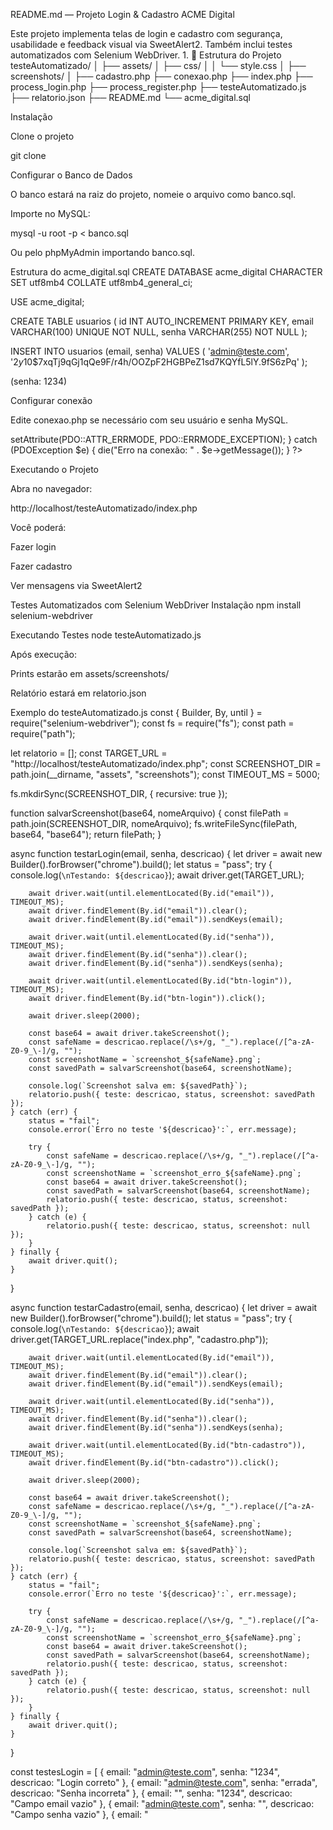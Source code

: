 README.md — Projeto Login & Cadastro ACME Digital

Este projeto implementa telas de login e cadastro com segurança, usabilidade e feedback visual via SweetAlert2. Também inclui testes automatizados com Selenium WebDriver.
1. 
📁 Estrutura do Projeto
testeAutomatizado/
│
├── assets/
│   ├── css/
│   │   └── style.css
│   ├── screenshots/
│
├── cadastro.php
├── conexao.php
├── index.php
├── process_login.php
├── process_register.php
├── testeAutomatizado.js
├── relatorio.json
├── README.md
└── acme_digital.sql

  Instalação

Clone o projeto

git clone <url-do-repositorio>


Configurar o Banco de Dados

O banco estará na raiz do projeto, nomeie o arquivo como banco.sql.

Importe no MySQL:

mysql -u root -p < banco.sql


Ou pelo phpMyAdmin importando banco.sql.

Estrutura do acme_digital.sql
CREATE DATABASE acme_digital CHARACTER SET utf8mb4 COLLATE utf8mb4_general_ci;

USE acme_digital;

CREATE TABLE usuarios (
    id INT AUTO_INCREMENT PRIMARY KEY,
    email VARCHAR(100) UNIQUE NOT NULL,
    senha VARCHAR(255) NOT NULL
);

INSERT INTO usuarios (email, senha) VALUES (
    'admin@teste.com',
    '$2y$10$7xqTj9qGj1qQe9F/r4h/OOZpF2HGBPeZ1sd7KQYfL5lY.9fS6zPq'
);


(senha: 1234)

Configurar conexão

Edite conexao.php se necessário com seu usuário e senha MySQL.

<?php
try {
    $pdo = new PDO("mysql:host=localhost;dbname=acme_digital;charset=utf8mb4", "root", "");
    $pdo->setAttribute(PDO::ATTR_ERRMODE, PDO::ERRMODE_EXCEPTION);
} catch (PDOException $e) {
    die("Erro na conexão: " . $e->getMessage());
}
?>

  Executando o Projeto

Abra no navegador:

http://localhost/testeAutomatizado/index.php


Você poderá:

Fazer login

Fazer cadastro

Ver mensagens via SweetAlert2

  Testes Automatizados com Selenium WebDriver
Instalação
npm install selenium-webdriver

Executando Testes
node testeAutomatizado.js


Após execução:

Prints estarão em assets/screenshots/

Relatório estará em relatorio.json

Exemplo do testeAutomatizado.js
const { Builder, By, until } = require("selenium-webdriver");
const fs = require("fs");
const path = require("path");

let relatorio = [];
const TARGET_URL = "http://localhost/testeAutomatizado/index.php";
const SCREENSHOT_DIR = path.join(__dirname, "assets", "screenshots");
const TIMEOUT_MS = 5000;

fs.mkdirSync(SCREENSHOT_DIR, { recursive: true });

function salvarScreenshot(base64, nomeArquivo) {
	const filePath = path.join(SCREENSHOT_DIR, nomeArquivo);
	fs.writeFileSync(filePath, base64, "base64");
	return filePath;
}

async function testarLogin(email, senha, descricao) {
	let driver = await new Builder().forBrowser("chrome").build();
	let status = "pass";
	try {
		console.log(`\nTestando: ${descricao}`);
		await driver.get(TARGET_URL);

		await driver.wait(until.elementLocated(By.id("email")), TIMEOUT_MS);
		await driver.findElement(By.id("email")).clear();
		await driver.findElement(By.id("email")).sendKeys(email);

		await driver.wait(until.elementLocated(By.id("senha")), TIMEOUT_MS);
		await driver.findElement(By.id("senha")).clear();
		await driver.findElement(By.id("senha")).sendKeys(senha);

		await driver.wait(until.elementLocated(By.id("btn-login")), TIMEOUT_MS);
		await driver.findElement(By.id("btn-login")).click();

		await driver.sleep(2000);

		const base64 = await driver.takeScreenshot();
		const safeName = descricao.replace(/\s+/g, "_").replace(/[^a-zA-Z0-9_\-]/g, "");
		const screenshotName = `screenshot_${safeName}.png`;
		const savedPath = salvarScreenshot(base64, screenshotName);

		console.log(`Screenshot salva em: ${savedPath}`);
		relatorio.push({ teste: descricao, status, screenshot: savedPath });
	} catch (err) {
		status = "fail";
		console.error(`Erro no teste '${descricao}':`, err.message);

		try {
			const safeName = descricao.replace(/\s+/g, "_").replace(/[^a-zA-Z0-9_\-]/g, "");
			const screenshotName = `screenshot_erro_${safeName}.png`;
			const base64 = await driver.takeScreenshot();
			const savedPath = salvarScreenshot(base64, screenshotName);
			relatorio.push({ teste: descricao, status, screenshot: savedPath });
		} catch (e) {
			relatorio.push({ teste: descricao, status, screenshot: null });
		}
	} finally {
		await driver.quit();
	}
}

async function testarCadastro(email, senha, descricao) {
	let driver = await new Builder().forBrowser("chrome").build();
	let status = "pass";
	try {
		console.log(`\nTestando: ${descricao}`);
		await driver.get(TARGET_URL.replace("index.php", "cadastro.php"));

		await driver.wait(until.elementLocated(By.id("email")), TIMEOUT_MS);
		await driver.findElement(By.id("email")).clear();
		await driver.findElement(By.id("email")).sendKeys(email);

		await driver.wait(until.elementLocated(By.id("senha")), TIMEOUT_MS);
		await driver.findElement(By.id("senha")).clear();
		await driver.findElement(By.id("senha")).sendKeys(senha);

		await driver.wait(until.elementLocated(By.id("btn-cadastro")), TIMEOUT_MS);
		await driver.findElement(By.id("btn-cadastro")).click();

		await driver.sleep(2000);

		const base64 = await driver.takeScreenshot();
		const safeName = descricao.replace(/\s+/g, "_").replace(/[^a-zA-Z0-9_\-]/g, "");
		const screenshotName = `screenshot_${safeName}.png`;
		const savedPath = salvarScreenshot(base64, screenshotName);

		console.log(`Screenshot salva em: ${savedPath}`);
		relatorio.push({ teste: descricao, status, screenshot: savedPath });
	} catch (err) {
		status = "fail";
		console.error(`Erro no teste '${descricao}':`, err.message);

		try {
			const safeName = descricao.replace(/\s+/g, "_").replace(/[^a-zA-Z0-9_\-]/g, "");
			const screenshotName = `screenshot_erro_${safeName}.png`;
			const base64 = await driver.takeScreenshot();
			const savedPath = salvarScreenshot(base64, screenshotName);
			relatorio.push({ teste: descricao, status, screenshot: savedPath });
		} catch (e) {
			relatorio.push({ teste: descricao, status, screenshot: null });
		}
	} finally {
		await driver.quit();
	}
}

const testesLogin = [
	{ email: "admin@teste.com", senha: "1234", descricao: "Login correto" },
	{ email: "admin@teste.com", senha: "errada", descricao: "Senha incorreta" },
	{ email: "", senha: "1234", descricao: "Campo email vazio" },
	{ email: "admin@teste.com", senha: "", descricao: "Campo senha vazio" },
	{ email: "<script>", senha: "1234", descricao: "Tentativa de XSS" }
];

const testesCadastro = [
	{ email: "novo@teste.com", senha: "1234", descricao: "Cadastro novo usuário" },
	{ email: "admin@teste.com", senha: "1234", descricao: "Cadastro já existente" }
];

(async () => {
	for (let t of testesLogin) {
		await testarLogin(t.email, t.senha, t.descricao);
	}
	for (let t of testesCadastro) {
		await testarCadastro(t.email, t.senha, t.descricao);
	}
	fs.writeFileSync("relatorio.json", JSON.stringify(relatorio, null, 2));
	console.log("\nRelatório final salvo em relatorio.json");
})();

 2. Caso use Selenium IDE
Instalação

Baixe no Chrome Web Store
.

Criando um Projeto

Abra Selenium IDE.

Crie novo projeto (Create a new project).

Nomeie e clique em criar.

Criando Testes

Login: gravar acesso em index.php preenchendo campos e clicando entrar.

Cadastro: gravar acesso em cadastro.php, preencher campos e cadastrar.

Executando Testes

Clique no teste → Run current test.

Exportando Testes

Em File → Export → selecione Node.js WebDriver.

Execute:

node nomeDoTeste.js